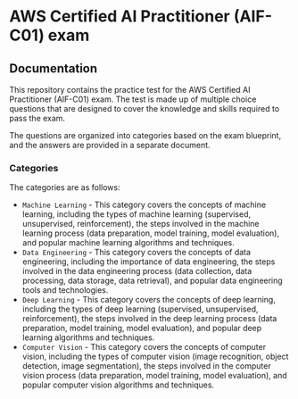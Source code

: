 # AWS Certified AI Practitioner (AIF-C01) exam 

## Documentation

This repository contains the practice test for the AWS Certified AI Practitioner (AIF-C01) exam. The test is made up of multiple choice questions that are designed to cover the knowledge and skills required to pass the exam.

The questions are organized into categories based on the exam blueprint, and the answers are provided in a separate document.

### Categories

The categories are as follows:

* `Machine Learning` - This category covers the concepts of machine learning, including the types of machine learning (supervised, unsupervised, reinforcement), the steps involved in the machine learning process (data preparation, model training, model evaluation), and popular machine learning algorithms and techniques.
* `Data Engineering` - This category covers the concepts of data engineering, including the importance of data engineering, the steps involved in the data engineering process (data collection, data processing, data storage, data retrieval), and popular data engineering tools and technologies.
* `Deep Learning` - This category covers the concepts of deep learning, including the types of deep learning (supervised, unsupervised, reinforcement), the steps involved in the deep learning process (data preparation, model training, model evaluation), and popular deep learning algorithms and techniques.
* `Computer Vision` - This category covers the concepts of computer vision, including the types of computer vision (image recognition, object detection, image segmentation), the steps involved in the computer vision process (data preparation, model training, model evaluation), and popular computer vision algorithms and techniques.
